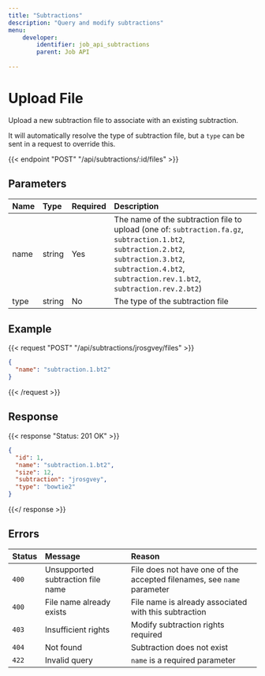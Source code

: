 ```yaml
---
title: "Subtractions"
description: "Query and modify subtractions"
menu:
    developer:
        identifier: job_api_subtractions
        parent: Job API
        
---
```


# Upload File

Upload a new subtraction file to associate with an existing subtraction.

It will automatically resolve the type of subtraction file, but a `type` can be sent in a request to override this. 

{{< endpoint "POST" "/api/subtractions/:id/files" >}}

## Parameters

| Name   | Type   | Required  | Description                                                                             |
| :---   | :----- | :-------- | :-------------------------------------------------------------------------------------- |
| name   | string | Yes       | The name of the subtraction file to upload (one of: `subtraction.fa.gz`, `subtraction.1.bt2`, `subtraction.2.bt2`, `subtraction.3.bt2`, `subtraction.4.bt2`, `subtraction.rev.1.bt2`, `subtraction.rev.2.bt2`)                                                 |
| type   | string | No        | The type of the subtraction file

## Example

{{< request "POST" "/api/subtractions/jrosgvey/files" >}}
```json
{
  "name": "subtraction.1.bt2"
}
```
{{< /request >}}

## Response

{{< response "Status: 201 OK" >}}
```json
{
  "id": 1,
  "name": "subtraction.1.bt2",
  "size": 12,
  "subtraction": "jrosgvey",
  "type": "bowtie2"
}
```
{{</ response >}}

## Errors

 Status | Message                            | Reason                                                                 |
| :----- | :---------------------------------| :----------------------------------------------------------------------|
| `400`  | Unsupported subtraction file name | File does not have one of the accepted filenames, see `name` parameter |
| `400`  | File name already exists          | File name is already associated with this subtraction                  |
| `403`  | Insufficient rights               | Modify subtraction rights required                                     |
| `404`  | Not found                         | Subtraction does not exist                                             |
| `422`  | Invalid query                     | `name` is a required parameter                                         |

